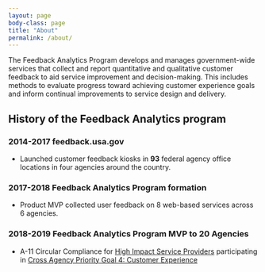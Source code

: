 ```yaml
---
layout: page
body-class: page
title: "About"
permalink: /about/
---
```


The Feedback Analytics Program develops and manages government-wide services that collect and report quantitative and qualitative customer feedback to aid service improvement and decision-making. This includes methods to evaluate progress toward achieving customer experience goals and inform continual improvements to service design and delivery.

## History of the Feedback Analytics program

### 2014-2017 feedback.usa.gov
 - Launched customer feedback kiosks in **93** federal agency office locations in four agencies around the country.

### 2017-2018 Feedback Analytics Program formation
 - Product MVP collected user feedback on 8 web-based services across 6 agencies.

### 2018-2019 Feedback Analytics Program MVP to 20 Agencies
 - A-11 Circular Compliance for [High Impact Service Providers](https://www.performance.gov/cx/HISPList.pdf) participating in [Cross Agency Priority Goal 4: Customer Experience](https://www.performance.gov/cx/)
